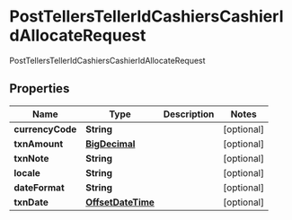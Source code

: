 

# PostTellersTellerIdCashiersCashierIdAllocateRequest

PostTellersTellerIdCashiersCashierIdAllocateRequest
## Properties

Name | Type | Description | Notes
------------ | ------------- | ------------- | -------------
**currencyCode** | **String** |  |  [optional]
**txnAmount** | [**BigDecimal**](BigDecimal.md) |  |  [optional]
**txnNote** | **String** |  |  [optional]
**locale** | **String** |  |  [optional]
**dateFormat** | **String** |  |  [optional]
**txnDate** | [**OffsetDateTime**](OffsetDateTime.md) |  |  [optional]



